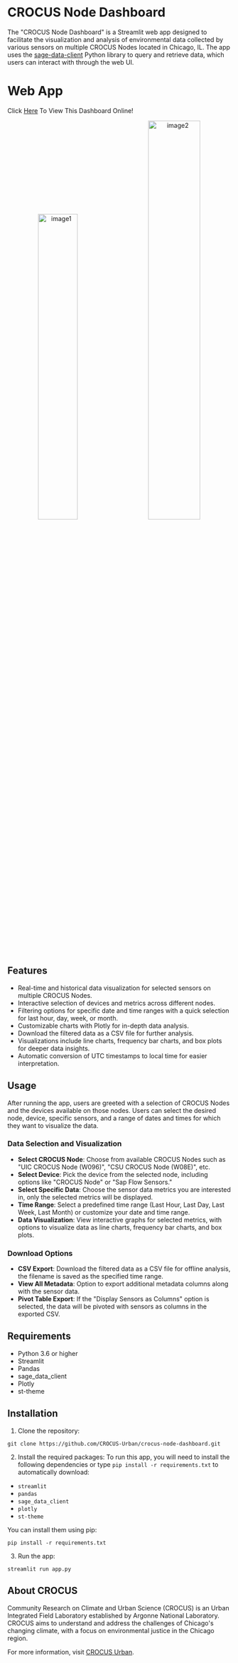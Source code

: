 # CROCUS Node Dashboard

The "CROCUS Node Dashboard" is a Streamlit web app designed to facilitate the visualization and analysis of environmental data collected by various sensors on multiple CROCUS Nodes located in Chicago, IL. The app uses the [sage-data-client](https://github.com/sagecontinuum/sage-data-client) Python library to query and retrieve data, which users can interact with through the web UI.

# Web App
Click [Here](https://crocus-node-dashboard.streamlit.app/ "Here") To View This Dashboard Online!

<p align="center"> <img src="https://github.com/user-attachments/assets/3115c8c5-8364-4c01-82ad-18df86a66b7c" width="42%" alt="image1" /> &nbsp; &nbsp; &nbsp; &nbsp; <img src="https://github.com/user-attachments/assets/51128f86-57de-4ea6-92e4-33a46c069c30" width="48%" alt="image2" /> </p>

## Features

-   Real-time and historical data visualization for selected sensors on multiple CROCUS Nodes.
-   Interactive selection of devices and metrics across different nodes.
-   Filtering options for specific date and time ranges with a quick selection for last hour, day, week, or month.
-   Customizable charts with Plotly for in-depth data analysis.
-   Download the filtered data as a CSV file for further analysis.
-   Visualizations include line charts, frequency bar charts, and box plots for deeper data insights.
-   Automatic conversion of UTC timestamps to local time for easier interpretation.

## Usage

After running the app, users are greeted with a selection of CROCUS Nodes and the devices available on those nodes. Users can select the desired node, device, specific sensors, and a range of dates and times for which they want to visualize the data.

### Data Selection and Visualization

-   **Select CROCUS Node**: Choose from available CROCUS Nodes such as "UIC CROCUS Node (W096)", "CSU CROCUS Node (W08E)", etc.
-   **Select Device**: Pick the device from the selected node, including options like "CROCUS Node" or "Sap Flow Sensors."
-   **Select Specific Data**: Choose the sensor data metrics you are interested in, only the selected metrics will be displayed.
-   **Time Range**: Select a predefined time range (Last Hour, Last Day, Last Week, Last Month) or customize your date and time range.
-   **Data Visualization**: View interactive graphs for selected metrics, with options to visualize data as line charts, frequency bar charts, and box plots.

### Download Options

-   **CSV Export**: Download the filtered data as a CSV file for offline analysis, the filename is saved as the specified time range.
-   **View All Metadata**: Option to export additional metadata columns along with the sensor data.
-   **Pivot Table Export**: If the "Display Sensors as Columns" option is selected, the data will be pivoted with sensors as columns in the exported CSV.

## Requirements

-   Python 3.6 or higher
-   Streamlit
-   Pandas
-   sage_data_client
-   Plotly
-   st-theme

## Installation

1.  Clone the repository:

`git clone https://github.com/CROCUS-Urban/crocus-node-dashboard.git`

2.  Install the required packages: To run this app, you will need to install the following dependencies or type `pip install -r requirements.txt` to automatically download:

-   `streamlit`
-   `pandas`
-   `sage_data_client`
-   `plotly`
-   `st-theme`

You can install them using pip:

`pip install -r requirements.txt`

3.  Run the app:

`streamlit run app.py`

## About CROCUS

Community Research on Climate and Urban Science (CROCUS) is an Urban Integrated Field Laboratory established by Argonne National Laboratory. CROCUS aims to understand and address the challenges of Chicago's changing climate, with a focus on environmental justice in the Chicago region.

For more information, visit [CROCUS Urban](https://crocus-urban.org/).
